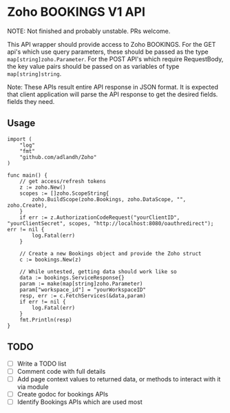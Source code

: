 # Zoho BOOKINGS V1 API

NOTE: Not finished and probably unstable. PRs welcome.

This API wrapper should provide access to Zoho BOOKINGS. For the GET api's which use query parameters, these should be passed as the type `map[string]zoho.Parameter`. For the POST API's which require RequestBody, the key value pairs should be passed on as variables of type `map[string]string`.

Note: These APIs result entire API response in JSON format. It is expected that client application will parse the API response to get the desired fields.
 fields they need.

## Usage
    import (
        "log"
        "fmt"
        "github.com/adlandh/Zoho"
    )

    func main() {
        // get access/refresh tokens
        z := zoho.New()
        scopes := []zoho.ScopeString{
            zoho.BuildScope(zoho.Bookings, zoho.DataScope, "", zoho.Create),
        }
        if err := z.AuthorizationCodeRequest("yourClientID", "yourClientSecret", scopes, "http://localhost:8080/oauthredirect"); err != nil {
            log.Fatal(err)
        }

        // Create a new Bookings object and provide the Zoho struct
        c := bookings.New(z)

        // While untested, getting data should work like so
        data := bookings.ServiceResponse{}
        param := make(map[string]zoho.Parameter)
        param["workspace_id"] = "yourWorkspaceID"
        resp, err := c.FetchServices(&data,param)
        if err != nil {
            log.Fatal(err)
        }
        fmt.Println(resp)
    }

## TODO

- [ ] Write a TODO list
- [ ] Comment code with full details
- [ ] Add page context values to returned data, or methods to interact with it via module
- [ ] Create godoc for bookings APIs
- [ ] Identify Bookings APIs which are used most
